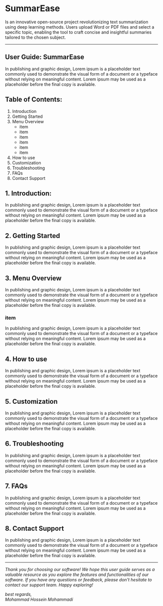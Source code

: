 # SummarEase

Is an innovative open-source project revolutionizing text summarization using deep learning methods. Users upload Word or PDF files and select a specific topic, enabling the tool to craft concise and insightful summaries tailored to the chosen subject.

---

## User Guide: SummarEase

In publishing and graphic design, Lorem ipsum is a placeholder text commonly used to demonstrate the visual form of a document or a typeface without relying on meaningful content. Lorem ipsum may be used as a placeholder before the final copy is available.

## Table of Contents:
1. Introduction
2. Getting Started
3. Menu Overview
   - item
   - item
   - item
   - item
   - item
   - item
4. How to use
5. Customization
6. Troubleshooting
7. FAQs
8. Contact Support



## 1. Introduction:
In publishing and graphic design, Lorem ipsum is a placeholder text commonly used to demonstrate the visual form of a document or a typeface without relying on meaningful content. Lorem ipsum may be used as a placeholder before the final copy is available.

## 2. Getting Started
In publishing and graphic design, Lorem ipsum is a placeholder text commonly used to demonstrate the visual form of a document or a typeface without relying on meaningful content. Lorem ipsum may be used as a placeholder before the final copy is available.

## 3. Menu Overview
In publishing and graphic design, Lorem ipsum is a placeholder text commonly used to demonstrate the visual form of a document or a typeface without relying on meaningful content. Lorem ipsum may be used as a placeholder before the final copy is available.

### item
In publishing and graphic design, Lorem ipsum is a placeholder text commonly used to demonstrate the visual form of a document or a typeface without relying on meaningful content. Lorem ipsum may be used as a placeholder before the final copy is available.

## 4. How to use
In publishing and graphic design, Lorem ipsum is a placeholder text commonly used to demonstrate the visual form of a document or a typeface without relying on meaningful content. Lorem ipsum may be used as a placeholder before the final copy is available.

## 5. Customization
In publishing and graphic design, Lorem ipsum is a placeholder text commonly used to demonstrate the visual form of a document or a typeface without relying on meaningful content. Lorem ipsum may be used as a placeholder before the final copy is available.

## 6. Troubleshooting
In publishing and graphic design, Lorem ipsum is a placeholder text commonly used to demonstrate the visual form of a document or a typeface without relying on meaningful content. Lorem ipsum may be used as a placeholder before the final copy is available.

## 7. FAQs
In publishing and graphic design, Lorem ipsum is a placeholder text commonly used to demonstrate the visual form of a document or a typeface without relying on meaningful content. Lorem ipsum may be used as a placeholder before the final copy is available.

## 8. Contact Support
In publishing and graphic design, Lorem ipsum is a placeholder text commonly used to demonstrate the visual form of a document or a typeface without relying on meaningful content. Lorem ipsum may be used as a placeholder before the final copy is available.

---

<i>Thank you for choosing our software! We hope this user guide serves as a valuable resource as you explore the features and functionalities of our software. If you have any questions or feedback, please don't hesitate to contact our support team. Happy exploring!

best regards,<br>
Mohammad Hossein Mohammadi</i>
